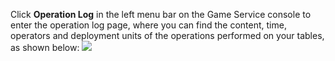 [//]: # (chinagitpath:XXXXX)

Click **Operation Log** in the left menu bar on the Game Service console to enter the operation log page, where you can find the content, time, operators and deployment units of the operations performed on your tables, as shown below:
![](https://main.qcloudimg.com/raw/b3f015359b7cd9ed8a6312ca1106bacd.png)

